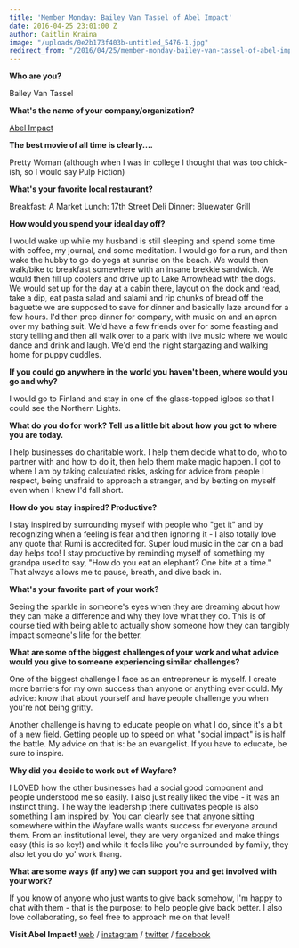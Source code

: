 ```yaml
---
title: 'Member Monday: Bailey Van Tassel of Abel Impact'
date: 2016-04-25 23:01:00 Z
author: Caitlin Kraina
image: "/uploads/0e2b173f403b-untitled_5476-1.jpg"
redirect_from: "/2016/04/25/member-monday-bailey-van-tassel-of-abel-impact/"
---
```


**Who are you?**

Bailey Van Tassel 

**What's the name of your company/organization?**

[Abel Impact](http://abelimpact.com)

<!-- more -->

**The best movie of all time is clearly....**

Pretty Woman (although when I was in college I thought that was too chick-ish, so I would say Pulp Fiction)

**What's your favorite local restaurant?**

Breakfast: A Market
Lunch: 17th Street Deli
Dinner: Bluewater Grill

**How would you spend your ideal day off?**

I would wake up while my husband is still sleeping and spend some time with coffee, my journal, and some meditation. I would go for a run, and then wake the hubby to go do yoga at sunrise on the beach. We would then walk/bike to breakfast somewhere with an insane brekkie sandwich. We would then fill up coolers and drive up to Lake Arrowhead with the dogs. We would set up for the day at a cabin there, layout on the dock and read, take a dip, eat pasta salad and salami and rip chunks of bread off the baguette we are supposed to save for dinner and basically laze around for a few hours. I'd then prep dinner for company, with music on and an apron over my bathing suit. We'd have a few friends over for some feasting and story telling and then all walk over to a park with live music where we would dance and drink and laugh. We'd end the night stargazing and walking home for puppy cuddles.

**If you could go anywhere in the world you haven't been, where would you go and why?**

I would go to Finland and stay in one of the glass-topped igloos so that I could see the Northern Lights. 

**What do you do for work? Tell us a little bit about how you got to where you are today.**

I help businesses do charitable work. I help them decide what to do, who to partner with and how to do it, then help them make magic happen. I got to where I am by taking calculated risks, asking for advice from people I respect, being unafraid to approach a stranger, and by betting on myself even when I knew I'd fall short. 

**How do you stay inspired? Productive?**

I stay inspired by surrounding myself with people who "get it" and by recognizing when a feeling is fear and then ignoring it - I also totally love any quote that Rumi is accredited for. Super loud music in the car on a bad day helps too! I stay productive by reminding myself of something my grandpa used to say, "How do you eat an elephant? One bite at a time." That always allows me to pause, breath, and dive back in. 

**What's your favorite part of your work?**

Seeing the sparkle in someone's eyes when they are dreaming about how they can make a difference and why they love what they do. This is of course tied with being able to actually show someone how they can tangibly impact someone's life for the better. 

**What are some of the biggest challenges of your work and what advice would you give to someone experiencing similar challenges?**

One of the biggest challenge I face as an entrepreneur is myself. I create more barriers for my own success than anyone or anything ever could. My advice: know that about yourself and have people challenge you when you're not being gritty. 

Another challenge is having to educate people on what I do, since it's a bit of a new field. Getting people up to speed on what "social impact" is is half the battle. My advice on that is: be an evangelist. If you have to educate, be sure to inspire. 

**Why did you decide to work out of Wayfare?**

I LOVED how the other businesses had a social good component and people understood me so easily. I also just really liked the vibe - it was an instinct thing. The way the leadership there cultivates people is also something I am inspired by. You can clearly see that anyone sitting somewhere within the Wayfare walls wants success for everyone around them. From an institutional level, they are very organized and make things easy (this is so key!) and while it feels like you're surrounded by family, they also let you do yo' work thang. 

**What are some ways (if any) we can support you and get involved with your work?**

If you know of anyone who just wants to give back somehow, I'm happy to chat with them - that is the purpose: to help people give back better. I also love collaborating, so feel free to approach me on that level! 

**Visit  Abel Impact!**  [web](http://abelimpact.com) / [instagram](http://instagram.com/abel.impact) / [twitter](http://twitter.com/abelimpact) / [facebook](http://facebook.com/abelimpact)
